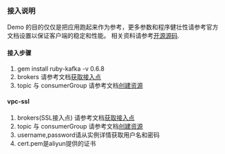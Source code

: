 ### 接入说明
Demo 的目的仅仅是把应用跑起来作为参考，更多参数和程序健壮性请参考官方文档设置以保证客户端的稳定和性能。
相关资料请参考[开源源码](https://github.com/zendesk/ruby-kafka
).


#### 接入步骤
1. gem install ruby-kafka -v 0.6.8
2. brokers 请参考文档[获取接入点](https://help.aliyun.com/document_detail/68342.html?spm=a2c4g.11186623.6.554.X2a7Ga) 
3. topic 与 consumerGroup 请参考文档[创建资源](https://help.aliyun.com/document_detail/68328.html?spm=a2c4g.11186623.6.549.xvKAt6)

#### vpc-ssl
1. brokers(SSL接入点) 请参考文档[获取接入点](https://help.aliyun.com/document_detail/68342.html?spm=a2c4g.11186623.6.554.X2a7Ga) 
2. topic 与 consumerGroup 请参考文档[创建资源](https://help.aliyun.com/document_detail/68328.html?spm=a2c4g.11186623.6.549.xvKAt6)
3. username,password请从实例详情获取用户名和密码
4. cert.pem是aliyun提供的证书